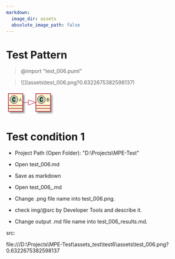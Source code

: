 ```yaml
---
markdown:
  image_dir: assets
  absolute_image_path: false
---
```


# Test Pattern

> @import "test_006.puml"

> \!\[](assets\test_006.png?0.6322675382598137)

![](assets\test_006.png?0.6322675382598137)

# Test condition 1

* Project Path (Open Folder): "D:\\Projects\\MPE-Test"

* Open test_006.md

* Save as markdown

* Open test_006_.md

* Change .png file name into test_006.png.

* check img/@src by Developer Tools and describe it.

* Change output .md file name into test_006_results.md.

src:

file:///D:\\Projects\\MPE-Test\\assets_test\\test6\\assets\\test_006.png?0.6322675382598137
